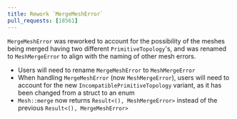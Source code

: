 ```yaml
---
title: Rework `MergeMeshError`
pull_requests: [18561]
---
```


`MergeMeshError` was reworked to account for the possibility of the meshes being merged having two different `PrimitiveTopology`'s, and was renamed to `MeshMergeError` to align with the naming of other mesh errors.

- Users will need to rename `MergeMeshError` to `MeshMergeError`
- When handling `MergeMeshError` (now `MeshMergeError`), users will need to account for the new `IncompatiblePrimitiveTopology` variant, as it has been changed from a struct to an enum
- `Mesh::merge` now returns `Result<(), MeshMergeError>` instead of the previous `Result<(), MergeMeshError>`

